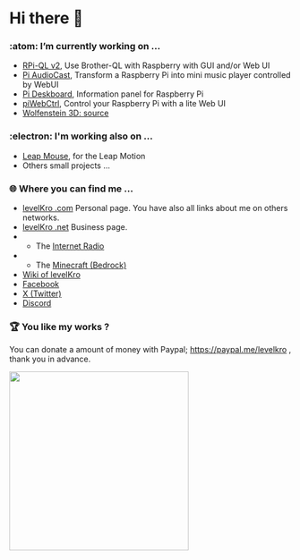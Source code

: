 # Hi there 👋
### :atom: I’m currently working on ...
- <a href="https://github.com/levelKro/rpi-ql2">RPi-QL v2</a>, Use Brother-QL with Raspberry with GUI and/or Web UI
- <a href="https://github.com/levelKro/piAudioCast">Pi AudioCast</a>, Transform a Raspberry Pi into mini music player controlled by WebUI
- <a href="https://github.com/levelKro/pideskboard">Pi Deskboard</a>, Information panel for Raspberry Pi
- <a href="https://github.com/levelKro/piWebCtrl">piWebCtrl</a>, Control your Raspberry Pi with a lite Web UI
- <a href="https://levelkro.com/wolfenstein3dsource" target="_blank">Wolfenstein 3D: source</a>

### :electron: I'm working also on ...
- <a href="https://levelkro.com/leapmouse/" target="_blank">Leap Mouse</a>, for the Leap Motion 
- Others small projects ... 

### :globe_with_meridians: Where you can find me ...
- <a href="https://levelkro.com" target="_blank">levelKro .com</a> Personal page. You have also all links about me on others networks.
- <a href="https://levelkro.net" target="_blank">levelKro .net</a> Business page.
- - The <a href="https://radio.levelkro.net" target="_blank">Internet Radio</a>
- - The <a href="https://minecraft.levelkro.net" target="_blank">Minecraft (Bedrock)</a>
- <a href="https://levelkro.xyz" target="_blank">Wiki of levelKro</a>
- <a href="https://fb.com/levelKroNetwork" target="_blank">Facebook</a>
- <a href="https://twitter.com/levelKro" target="_blank">X (Twitter)</a>
- <a href="https://levelkro.net/discord" target="_blank">Discord</a>

### :trophy: You like my works ?
You can donate a amount of money with Paypal; <a href="https://paypal.me/levelkro">https://paypal.me/levelkro</a> , thank you in advance.

<a href="https://nick-name.ru/nickname/id1605680/" target="_blank"><img src="https://nick-name.ru/img.php?id=1605680&sert=1" width=320 /></a>
